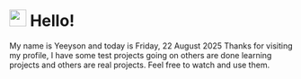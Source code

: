  <h1>
    <img src="https://emojis.slackmojis.com/emojis/images/1643510097/45343/hi.gif?1643510097" width="30"/> 
    Hello!
 </h1>
 <p>
    My name is Yeeyson and today is Friday, 22 August 2025
    Thanks for visiting my profile, I have some test projects going on others are done learning projects and others are real projects.
    Feel free to watch and use them.
 </p>